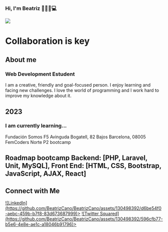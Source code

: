 ### Hi, I'm Beatriz 👋👩🍀💻

<img src="https://i.pinimg.com/originals/d6/c0/eb/d6c0eb6b4487c133c431c8957ac19ed5.gif">

<!DOCTYPE html>
<div>
  <h1>Collaboration is key</h1>
  <h2>About me</h2>
  <h3>Web Development Estudent</h3>
  <p>I am a creative, friendly and goal-focused person. I enjoy learning and facing new challenges.
  I love the world of programming and I work hard to improve my knowledge about it.</p>
</div>
<div>
  <h2>2023</h2>
  <h3>I am currently learning...</h3>
  <p>Fundación Somos F5
   Avinguda Bogatell, 82 Bajos
   Barcelona, 08005
   FemCoders Norte P2 bootcamp</p>
</div>  
<div>
  <h2>Roadmap bootcamp
  Backend: [PHP, Laravel, Unit, MySQL],
  Front End: [HTML, CSS, Bootstrap, JavaScript, AJAX, React]</h2>

  <h2>Connect with Me</h2>
  <img ="src https://files.softicons.com/download/social-media-icons/hq-social-media-icons-by-design-bolts/png/32x32/Twitter.png><a href="https://www.linkedin.com/in/beatriz-cano-fern%C3%A1ndez-4a8684210/">![LinkedIn](https://github.com/BeatrizCano/BeatrizCano/assets/130498392/d6be54f0-aebc-459b-b7f8-83d673687999)></a></img>
   <a href="https://twitter.com/BeatrizCan99975">![Twitter Squared](https://github.com/BeatrizCano/BeatrizCano/assets/130498392/596cfb77-b5e6-4e8e-ae1c-a18046b91796)></a>
</div>

<!--
**BeatrizCano/BeatrizCano** is a ✨ _special_ ✨ repository because its `README.md` (this file) appears on your GitHub profile.

Here are some ideas to get you started:

- 🔭 I’m currently working on ...
- 🌱 I’m currently learning ...
- 👯 I’m looking to collaborate on ...
- 🤔 I’m looking for help with ...
- 💬 Ask me about ...
- 📫 How to reach me: ...
- 😄 Pronouns: ...
- ⚡ Fun fact: ...
-->
